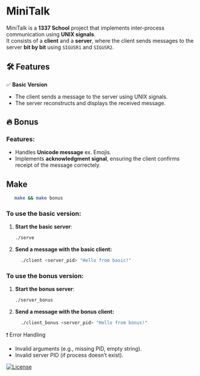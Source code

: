 # MiniTalk

MiniTalk is a **1337 School** project that implements inter-process communication using **UNIX signals**.  
It consists of a **client** and a **server**, where the client sends messages to the server **bit by bit** using `SIGUSR1` and `SIGUSR2`.

## 🛠 Features

✅ **Basic Version**  
- The client sends a message to the server using UNIX signals.  
- The server reconstructs and displays the received message.  

## 🔥 Bonus

### Features:
- Handles **Unicode message** ex. Emojis.  
- Implements **acknowledgment signal**, ensuring the client confirms receipt of the message correctely.  

## Make
```sh
   make && make bonus
```
### To use the basic version:
1. **Start the basic server**:
   ```sh
   ./serve
   ```
2. **Send a message with the basic client:**
   ```sh
     ./client <server_pid> "Hello from basic!"
   ```

### To use the bonus version:

1. **Start the bonus server**:
   ```sh
   ./server_bonus
   ```
2. **Send a message with the bonus client:**
   ```sh
     ./client_bonus <server_pid> "Hello from bonus!"
   ```

❗ Error Handling
- Invalid arguments (e.g., missing PID, empty string).
- Invalid server PID (if process doesn’t exist).

[![License](https://img.shields.io/badge/License-MIT-blue.svg)](https://github.com/med-el-hamidi/miniTalk/blob/main/LICENSE.md)
